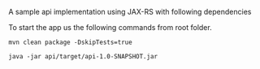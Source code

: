 A sample api implementation using JAX-RS with following dependencies


To start the app us the following commands from root folder. 

``mvn clean package -DskipTests=true``

``java -jar api/target/api-1.0-SNAPSHOT.jar``